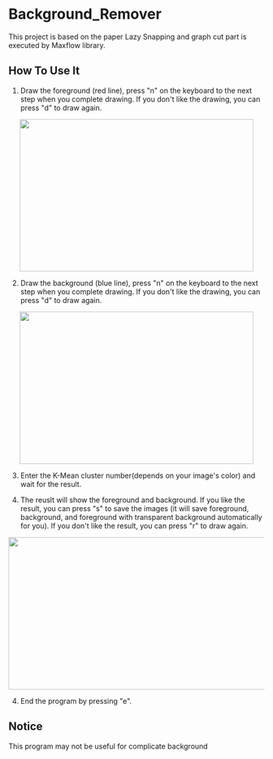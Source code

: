 # Background_Remover
This project is based on the paper Lazy Snapping and graph cut part is executed by Maxflow library.

## How To Use It
1. Draw the foreground (red line), press "n" on the keyboard to the next step when you complete drawing. If you don't like the drawing, you can press "d" to draw again.
<p align="center">
  <img width="460" height="300" src="https://github.com/nissekl/Background_Remover/blob/main/Demo_Imgs/Screen%20Shot%202020-12-16%20at%209.34.13%20PM.png">
</p>

2. Draw the background (blue line), press "n" on the keyboard to the next step when you complete drawing. If you don't like the drawing, you can press "d" to draw again.
<p align="center">
  <img width="460" height="300" src="https://github.com/nissekl/Background_Remover/blob/main/Demo_Imgs/Screen%20Shot%202020-12-16%20at%209.34.35%20PM.png">
</p>

3. Enter the K-Mean cluster number(depends on your image's color) and wait for the result.

4. The reuslt will show the foreground and background. If you like the result, you can press "s" to save the images (it will save foreground, background, and foreground with transparent background automatically for you). If you don't like the result, you can press "r" to draw again.

<p align="center">
  <img width="920" height="300" src="https://github.com/nissekl/Background_Remover/blob/main/Demo_Imgs/Screen%20Shot%202020-12-16%20at%209.40.13%20PM.png">
</p>

4. End the program by pressing "e".

## Notice
This program may not be useful for complicate background
